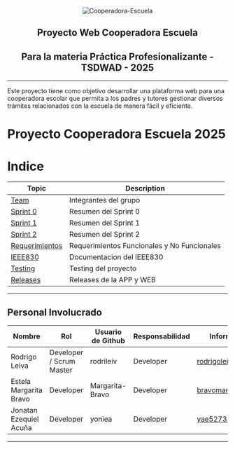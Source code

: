 <p align="center">
  <img src="https://github.com/user-attachments/assets/2ddd2f0e-58be-4cc0-aeab-447bc7f202cc" alt="Cooperadora-Escuela"/>
</p>

<h2 align="center">
  Proyecto Web Cooperadora Escuela
</h2>
<h2 align="center">
 Para la materia Práctica Profesionalizante - TSDWAD - 2025
</h2>

***
Este proyecto tiene como objetivo desarrollar una plataforma web para una cooperadora escolar que permita a los padres y tutores gestionar diversos trámites relacionados con la escuela de manera fácil y eficiente.

# Proyecto Cooperadora Escuela 2025


# Indice

|Topic|Description|
|---|---|
|[Team](https://github.com/Cooperadora-Escuela-2025/.github/wiki/Team)|Integrantes del grupo|
|[Sprint 0](https://github.com/Cooperadora-Escuela-2025/.github/wiki/Sprint-0)|Resumen del Sprint 0|
|[Sprint 1](https://github.com/Cooperadora-Escuela-2025/.github/wiki/Sprint-1)|Resumen del Sprint 1|
|[Sprint 2](https://github.com/Cooperadora-Escuela-2025/.github/wiki/Sprint-2)|Resumen del Sprint 2|
|[Requerimientos](https://github.com/Cooperadora-Escuela-2025/.github/wiki/Requerimientos)|Requerimientos Funcionales y No Funcionales|
|[IEEE830](https://github.com/Cooperadora-Escuela-2025/.github/wiki/IEEE830)|Documentacion del IEEE830|
|[Testing](https://github.com/Cooperadora-Escuela-2025/.github/wiki/Testing)|Testing del proyecto|
|[Releases](https://github.com/Cooperadora-Escuela-2025/.github/wiki/Releases)|Releases de la APP y WEB|

***

## Personal Involucrado

| Nombre              | Rol        | Usuario de Github | Responsabilidad | Información de contacto          |
|---------------------|------------|-------------------|-----------------|---------------------------------|
| Rodrigo Leiva       | Developer / Scrum Master  | rodrileiv         | Developer       | rodrigoleiva1995@hotmail.com   |
| Estela Margarita Bravo | Developer  | Margarita-Bravo | Developer       | bravomargarita3329@gmail.com              |
| Jonatan Ezequiel Acuña   | Developer  | yoniea       | Developer       | yae52735@gmail.com  |

***
